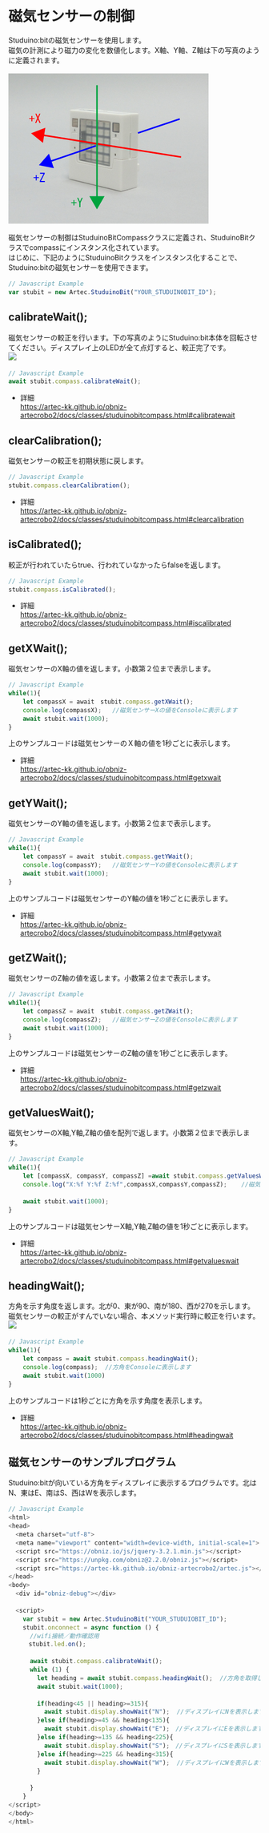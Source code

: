 # 磁気センサーの制御
Studuino:bitの磁気センサーを使用します。</br>
磁気の計測により磁力の変化を数値化します。X軸、Y軸、Z軸は下の写真のように定義されます。</br></br>
![](./image/compass.png)


磁気センサーの制御はStuduinoBitCompassクラスに定義され、StuduinoBitクラスでcompassにインスタンス化されています。</br>
はじめに、下記のようにStuduinoBitクラスをインスタンス化することで、Studuino:bitの磁気センサーを使用できます。
```Javascript
// Javascript Example
var stubit = new Artec.StuduinoBit("YOUR_STUDUINOBIT_ID");
```


## calibrateWait();
磁気センサーの較正を行います。下の写真のようにStuduino:bit本体を回転させてください。ディスプレイ上のLEDが全て点灯すると、較正完了です。<br>
![](https://i.imgur.com/caAekd6.png)
<br>
```Javascript
// Javascript Example
await stubit.compass.calibrateWait();
```
* 詳細<br>
https://artec-kk.github.io/obniz-artecrobo2/docs/classes/studuinobitcompass.html#calibratewait

## clearCalibration();
磁気センサーの較正を初期状態に戻します。
```Javascript
// Javascript Example
stubit.compass.clearCalibration();
```
* 詳細<br>
https://artec-kk.github.io/obniz-artecrobo2/docs/classes/studuinobitcompass.html#clearcalibration

## isCalibrated();
較正が行われていたらtrue、行われていなかったらfalseを返します。
```Javascript
// Javascript Example
stubit.compass.isCalibrated();
```
* 詳細<br>
https://artec-kk.github.io/obniz-artecrobo2/docs/classes/studuinobitcompass.html#iscalibrated

## getXWait();
磁気センサーのX軸の値を返します。小数第２位まで表示します。

```Javascript
// Javascript Example
while(1){
    let compassX = await　stubit.compass.getXWait();
    console.log(compassX);   //磁気センサーXの値をConsoleに表示します
    await stubit.wait(1000);
}
```
上のサンプルコードは磁気センサーのＸ軸の値を1秒ごとに表示します。
* 詳細<br>
https://artec-kk.github.io/obniz-artecrobo2/docs/classes/studuinobitcompass.html#getxwait

## getYWait();
磁気センサーのY軸の値を返します。小数第２位まで表示します。

```Javascript
// Javascript Example
while(1){
    let compassY = await　stubit.compass.getYWait();
    console.log(compassY);   //磁気センサーYの値をConsoleに表示します
    await stubit.wait(1000);
}
```
上のサンプルコードは磁気センサーのY軸の値を1秒ごとに表示します。
* 詳細<br>
https://artec-kk.github.io/obniz-artecrobo2/docs/classes/studuinobitcompass.html#getywait

## getZWait();
磁気センサーのZ軸の値を返します。小数第２位まで表示します。
```Javascript
// Javascript Example
while(1){
    let compassZ = await　stubit.compass.getZWait();
    console.log(compassZ);   //磁気センサーZの値をConsoleに表示します
    await stubit.wait(1000);
}
```
上のサンプルコードは磁気センサーのZ軸の値を1秒ごとに表示します。
* 詳細<br>
https://artec-kk.github.io/obniz-artecrobo2/docs/classes/studuinobitcompass.html#getzwait

## getValuesWait();
磁気センサーのX軸,Y軸,Z軸の値を配列で返します。小数第２位まで表示します。

```Javascript
// Javascript Example
while(1){
    let [compassX, compassY, compassZ] =await stubit.compass.getValuesWait();
    console.log("X:%f Y:%f Z:%f",compassX,compassY,compassZ);    //磁気センサーの値をConsoleに表示します
    
    await stubit.wait(1000);
}
```
上のサンプルコードは磁気センサーX軸,Y軸,Z軸の値を1秒ごとに表示します。
* 詳細<br>
https://artec-kk.github.io/obniz-artecrobo2/docs/classes/studuinobitcompass.html#getvalueswait

## headingWait();
方角を示す角度を返します。北が0、東が90、南が180、西が270を示します。磁気センサーの較正がすんでいない場合、本メソッド実行時に較正を行います。<br>
![](https://i.imgur.com/SenibkM.png)

```Javascript
// Javascript Example
while(1){
    let compass = await stubit.compass.headingWait();
    console.log(compass);  //方角をConsoleに表示します
    await stubit.wait(1000)
}
```
上のサンプルコードは1秒ごとに方角を示す角度を表示します。
* 詳細<br>
https://artec-kk.github.io/obniz-artecrobo2/docs/classes/studuinobitcompass.html#headingwait

## 磁気センサーのサンプルプログラム
Studuino:bitが向いている方角をディスプレイに表示するプログラムです。北はN、東はE、南はS、西はWを表示します。
```Javascript
// Javascript Example
<html>
<head>
  <meta charset="utf-8">
  <meta name="viewport" content="width=device-width, initial-scale=1">
  <script src="https://obniz.io/js/jquery-3.2.1.min.js"></script>
  <script src="https://unpkg.com/obniz@2.2.0/obniz.js"></script>
  <script src="https://artec-kk.github.io/obniz-artecrobo2/artec.js"></script>
</head>
<body>
  <div id="obniz-debug"></div>

  <script>
    var stubit = new Artec.StuduinoBit("YOUR_STUDUIOBIT_ID");
    stubit.onconnect = async function () {
      //wifi接続／動作確認用
    　stubit.led.on();
    
      await stubit.compass.calibrateWait();
      while (1) {
        let heading = await stubit.compass.headingWait();  //方角を取得します
        await stubit.wait(1000);
        
        if(heading<45 || heading>=315){
          await stubit.display.showWait("N");  //ディスプレイにNを表示します
        }else if(heading>=45 && heading<135){
          await stubit.display.showWait("E");　//ディスプレイにEを表示します
        }else if(heading>=135 && heading<225){
          await stubit.display.showWait("S");　//ディスプレイにSを表示します
        }else if(heading>=225 && heading<315){
          await stubit.display.showWait("W");  //ディスプレイにWを表示します
        }
        
      }
    }
</script>
</body>
</html>
```
